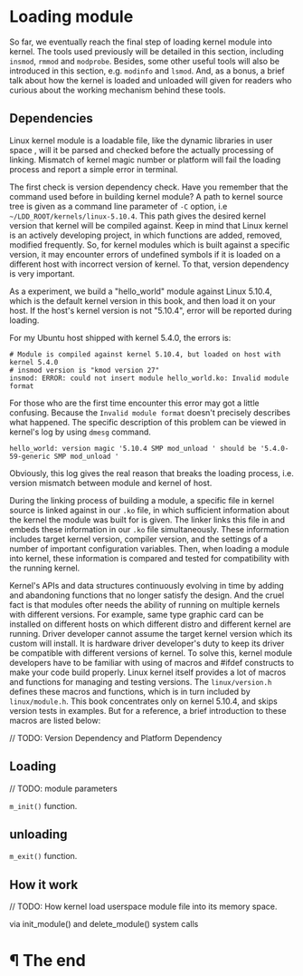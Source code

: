 # Loading module

So far, we eventually reach the final step of loading kernel module into kernel.
The tools used previously will be detailed in this section, including `insmod`,
`rmmod` and `modprobe`. Besides, some other useful tools will also be introduced
in this section, e.g. `modinfo` and `lsmod`. And, as a bonus, a brief talk about
how the kernel is loaded and unloaded will given for readers who curious about
the working mechanism behind these tools.

## Dependencies

Linux kernel module is a loadable file, like the dynamic libraries in user space
, will it be parsed and checked before the actually processing of linking.
Mismatch of kernel magic number or platform will fail the loading process and
report a simple error in terminal.

The first check is version dependency check. Have you remember that the command
used before in building kernel module? A path to kernel source tree is given
as a command line parameter of `-C` option, i.e `~/LDD_ROOT/kernels/linux-5.10.4`.
This path gives the desired kernel version that kernel will be compiled against.
Keep in mind that Linux kernel is an actively developing project, in which
functions are added, removed, modified frequently. So, for kernel modules which
is built against a specific version, it may encounter errors of undefined
symbols if it is loaded on a different host with incorrect version of kernel.
To that, version dependency is very important.

As a experiment, we build a "hello_world" module against Linux 5.10.4, which is
the default kernel version in this book, and then load it on your host. If the
host's kernel version is not "5.10.4", error will be reported during loading.

For my Ubuntu host shipped with kernel 5.4.0, the errors is:

```
# Module is compiled against kernel 5.10.4, but loaded on host with kernel 5.4.0
# insmod version is "kmod version 27"
insmod: ERROR: could not insert module hello_world.ko: Invalid module format
```

For those who are the first time encounter this error may got a little confusing.
Because the `Invalid module format` doesn't precisely describes what happened.
The specific description of this problem can be viewed in kernel's log by
using `dmesg` command.

```
hello_world: version magic '5.10.4 SMP mod_unload ' should be '5.4.0-59-generic SMP mod_unload '
```

Obviously, this log gives the real reason that breaks the loading process, i.e.
version mismatch between module and kernel of host.

During the linking process of building a module, a specific file in kernel
source is linked against in our `.ko` file, in which sufficient information
about the kernel the module was built for is given. The linker links this file
in and embeds these information in our `.ko` file simultaneously. These
information includes target kernel version, compiler version, and the settings
of a number of important configuration variables. Then, when loading a module
into kernel, these information is compared and tested for compatibility with
the running kernel.

Kernel's APIs and data structures continuously evolving in time by adding and
abandoning functions that no longer satisfy the design. And the cruel fact is
that modules ofter needs the ability of running on multiple kernels with
different versions. For example, same type graphic card can be installed on
different hosts on which different distro and different kernel are running.
Driver developer cannot assume the target kernel version which its custom will
install. It is hardware driver developer's duty to keep its driver be compatible
with different versions of kernel. To solve this, kernel module developers have
to be familiar with using of macros and #ifdef constructs to make your code
build properly. Linux kernel itself provides a lot of macros and functions for
managing and testing versions. The `linux/version.h` defines these macros and
functions, which is in turn included by `linux/module.h`. This book concentrates
only on kernel 5.10.4, and skips version tests in examples. But for a reference,
a brief introduction to these macros are listed below:



// TODO: Version Dependency and Platform Dependency

## Loading

// TODO: module parameters

`m_init()` function.

## unloading

`m_exit()` function.

## How it work

// TODO: How kernel load userspace module file into its memory space.

via init_module() and delete_module() system calls

# ¶ The end

